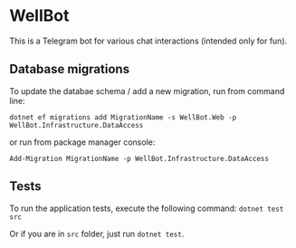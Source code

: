 # WellBot

This is a Telegram bot for various chat interactions (intended only for fun).

## Database migrations

To update the databae schema / add a new migration, run from command line:

```
dotnet ef migrations add MigrationName -s WellBot.Web -p WellBot.Infrastructure.DataAccess
```

or run from package manager console:

```
Add-Migration MigrationName -p WellBot.Infrastructure.DataAccess
```

## Tests

To run the application tests, execute the following command:
`dotnet test src`

Or if you are in `src` folder, just run `dotnet test`.